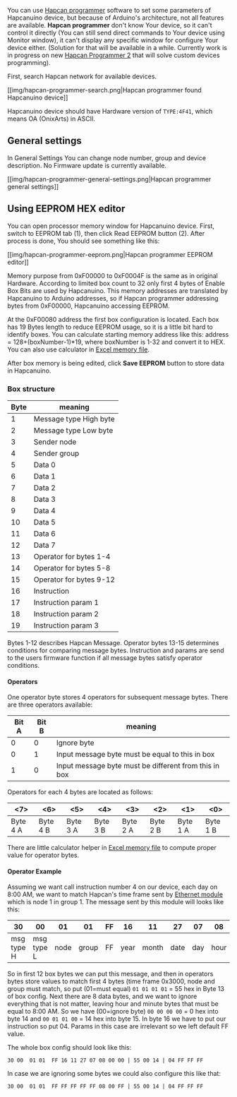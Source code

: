 You can use [Hapcan programmer](http://hapcan.com/software/hap/) software to set some parameters of Hapcanuino device, but because of Arduino's architecture, not all features are available. **Hapcan programmer** don't know Your device, so it can't control it directly (You can still send direct commands to Your device using Monitor window), it can't display any specific window for configure Your device either. (Solution for that will be available in a while. Currently work is in progress on new [Hapcan Programmer 2](https://github.com/Onixarts/HapcanProgrammer) that will solve custom devices programming).

First, search Hapcan network for available devices. 

[[img/hapcan-programmer-search.png|Hapcan programmer found Hapcanuino device]]

Hapcanuino device should have Hardware version of `TYPE:4F41`, which means OA (OnixArts) in ASCII.

## General settings
In General Settings You can change node number, group and device description. No Firmware update is currently available.

[[img/hapcan-programmer-general-settings.png|Hapcan programmer general settings]]

## Using EEPROM HEX editor
You can open processor memory window for Hapcanuino device. First, switch to EEPROM tab (1), then click Read EEPROM button (2). After process is done, You should see something like this:

[[img/hapcan-programmer-eeprom.png|Hapcan programmer EEPROM editor]]

Memory purpose from 0xF00000 to 0xF0004F is the same as in original Hardware. According to limited box count to 32 only first 4 bytes of Enable Box Bits are used by Hapcanuino. This memory addresses are translated by Hapcanuino to Arduino addresses, so if Hapcan programmer addressing bytes from 0xF00000, Hapcanuino accessing EEPROM.

At the 0xF00080 address the first box configuration is located. Each box has 19 Bytes length to reduce EEPROM usage, so it is a little bit hard to identify boxes. You can calculate starting memory address like this: address = 128+(boxNumber-1)*19, where boxNumber is 1-32 and convert it to HEX. You can also use calculator in [Excel memory file](https://github.com/Onixarts/Hapcanuino/blob/master/docs/Hapcanuino_1-50-0-0-memory.xlsx).

After box memory is being edited, click **Save EEPROM** button to store data in Hapcanuino.

### Box structure

Byte|meaning
--- | --- 
1|Message type High byte
2|Message type Low byte
3|Sender node
4|Sender group
5|Data 0
6|Data 1
7|Data 2
8|Data 3
9|Data 4
10|Data 5
11|Data 6
12|Data 7
13|Operator for bytes 1-4
14|Operator for bytes 5-8
15|Operator for bytes 9-12 
16|Instruction
17|Instruction param 1
18|Instruction param 2
19|Instruction param 3

Bytes 1-12 describes Hapcan Message. Operator bytes 13-15 determines conditions for comparing message bytes. Instruction and params are send to the users firmware function if all message bytes satisfy operator conditions.

#### Operators
One operator byte stores 4 operators for subsequent message bytes. There are three operators available:

Bit A|Bit B|meaning
---|---|---
0|0|Ignore byte
0|1|Input message byte must be equal to this in box
1|0|Input message byte must be different from this in box

Operators for each 4 bytes are located as follows:

<7>|<6>|<5>|<4>|<3>|<2>|<1>|<0>
---|---|---|---|---|---|---|---
Byte 4 A|Byte 4 B|Byte 3 A|Byte 3 B|Byte 2 A|Byte 2 B|Byte 1 A|Byte 1 B

There are little calculator helper in [Excel memory file](https://github.com/Onixarts/Hapcanuino/blob/master/docs/Hapcanuino_1-50-0-0-memory.xlsx) to compute proper value for operator bytes.

#### Operator Example
Assuming we want call instruction number 4 on our device, each day on 8:00 AM, we want to match Hapcan's time frame sent by [Ethernet module](http://hapcan.com/devices/universal/univ_3/univ_3-102-0-x/index.htm) which is node 1 in group 1. The message sent by this module will looks like this:

30|00|01|01|FF|16|11|27|07|08|00|00
---|---|---|---|---|---|---|---|---|---|---|---
msg type H|msg type L|node|group|FF|year|month|date|day|hour|min|sec

So in first 12 box bytes we can put this message, and then in operators bytes store values to match first 4 bytes (time frame 0x3000, node and group must match, so put (01=must equal) `01 01 01 01` = 55 hex in Byte 13 of box config. Next there are 8 data bytes, and we want to ignore everything that is not matter, leaving hour and minute bytes that must be equal to 8:00 AM. So we have (00=ignore byte) `00 00 00 00` = 0 hex into byte 14 and `00 01 01 00` = 14 hex into byte 15. In byte 16 we have to put our instruction so put 04. Params in this case are irrelevant so we left default FF value.

The whole box config should look like this:
```
30 00  01 01  FF 16 11 27 07 08 00 00 | 55 00 14 | 04 FF FF FF
```
In case we are ignoring some bytes we could also configure this like that:
```
30 00  01 01  FF FF FF FF FF 08 00 FF | 55 00 14 | 04 FF FF FF
```

